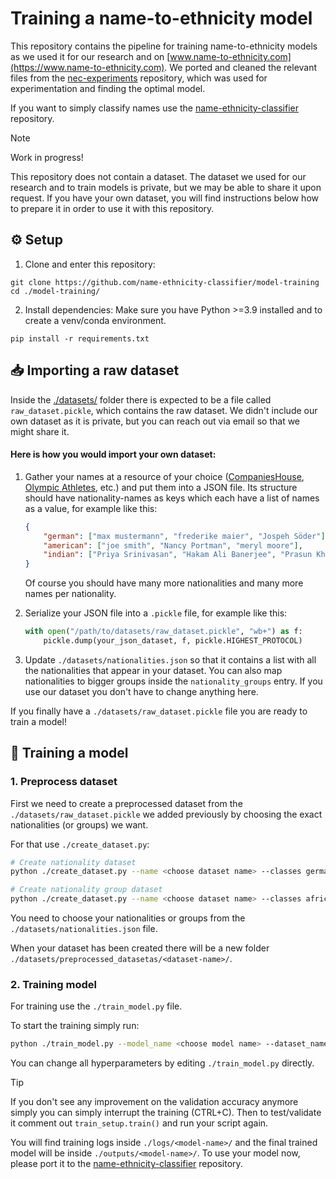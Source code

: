 # Training a name-to-ethnicity model

This repository contains the pipeline for training name-to-ethnicity models as we used it for our research and on [www.name-to-ethnicity.com](https://www.name-to-ethnicity.com). We ported and cleaned the relevant files from the [nec-experiments](https://github.com/name-ethnicity-classifier/nec-experiments) repository, which was used for experimentation and finding the optimal model.

If you want to simply classify names use the [name-ethnicity-classifier](https://github.com/name-ethnicity-classifier/name-ethnicity-classifier) repository.

> [!NOTE]
> Work in progress!
>
> This repository does not contain a dataset. The dataset we used for our research and to train models is private, but we may be able to share it upon request.
> If you have your own dataset, you will find instructions below how to prepare it in order to use it with this repository.

## ⚙️ Setup
1. Clone and enter this repository:
```
git clone https://github.com/name-ethnicity-classifier/model-training
cd ./model-training/
```

2. Install dependencies:
Make sure you have Python >=3.9 installed and to create a venv/conda environment.
```
pip install -r requirements.txt
```

## 📥 Importing a raw dataset
Inside the [./datasets/](./datasets/) folder there is expected to be a file called ``raw_dataset.pickle``, which contains the raw dataset. We didn't include our own dataset as it is private, but you can reach out via email so that we might share it.

#### Here is how you would import your own dataset:

1. Gather your names at a resource of your choice ([CompaniesHouse](https://www.gov.uk/government/organisations/companies-house), [Olympic Athletes](https://www.kaggle.com/datasets/heesoo37/120-years-of-olympic-history-athletes-and-results), etc.) and put them into a JSON file. Its structure should have nationality-names as keys which each have a list of names as a value, for example like this:
   ```json
   {
       "german": ["max mustermann", "frederike maier", "Jospeh Söder"],
       "american": ["joe smith", "Nancy Portman", "meryl moore"],
       "indian": ["Priya Srinivasan", "Hakam Ali Banerjee", "Prasun Khan"]
   }
   ```
   Of course you should have many more nationalities and many more names per nationality. 

2. Serialize your JSON file into a ``.pickle`` file, for example like this:
   ```python
   with open("/path/to/datasets/raw_dataset.pickle", "wb+") as f:
       pickle.dump(your_json_dataset, f, pickle.HIGHEST_PROTOCOL)
   ```

3. Update ``./datasets/nationalities.json`` so that it contains a list with all the nationalities that appear in your dataset. You can also map nationalities to bigger groups inside the ``nationality_groups`` entry. If you use our dataset you don't have to change anything here.

If you finally have a ``./datasets/raw_dataset.pickle`` file you are ready to train a model!

## 🦾 Training a model

### 1. Preprocess dataset
First we need to create a preprocessed dataset from the ``./datasets/raw_dataset.pickle`` we added previously by choosing the exact nationalities (or groups) we want. 

For that use ``./create_dataset.py``:

```bash
# Create nationality dataset
python ./create_dataset.py --name <choose dataset name> --classes german greek zimbabwean
```

```bash
# Create nationality group dataset
python ./create_dataset.py --name <choose dataset name> --classes african eastAsian --is_group_level
```
You need to choose your nationalities or groups from the ``./datasets/nationalities.json`` file.

When your dataset has been created there will be a new folder ``./datasets/preprocessed_datasetas/<dataset-name>/``.

### 2. Training model
For training use the ``./train_model.py`` file.

To start the training simply run:
```bash
python ./train_model.py --model_name <choose model name> --dataset_name <previously created dataset>
```

You can change all hyperparameters by editing ``./train_model.py`` directly.

> [!TIP]
> If you don't see any improvement on the validation accuracy anymore simply you can simply interrupt the training (CTRL+C). Then to test/validate it comment out ``train_setup.train()`` and run your script again.

You will find training logs inside ``./logs/<model-name>/`` and the final trained model will be inside ``./outputs/<model-name>/``.
To use your model now, please port it to the [name-ethnicity-classifier](https://github.com/name-ethnicity-classifier/name-ethnicity-classifier) repository.
